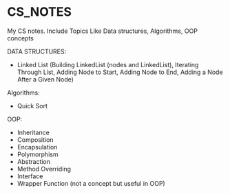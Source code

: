 # CS_NOTES
My CS notes. Include Topics Like Data structures, Algorithms, OOP concepts

DATA STRUCTURES:
- Linked List (Building LinkedList (nodes and LinkedList), Iterating Through List, Adding Node to Start, Adding Node to End, Adding a Node After a Given Node)

Algorithms:
- Quick Sort 

OOP:
- Inheritance
- Composition
- Encapsulation
- Polymorphism
- Abstraction
- Method Overriding 
- Interface 
- Wrapper Function (not a concept but useful in OOP)
